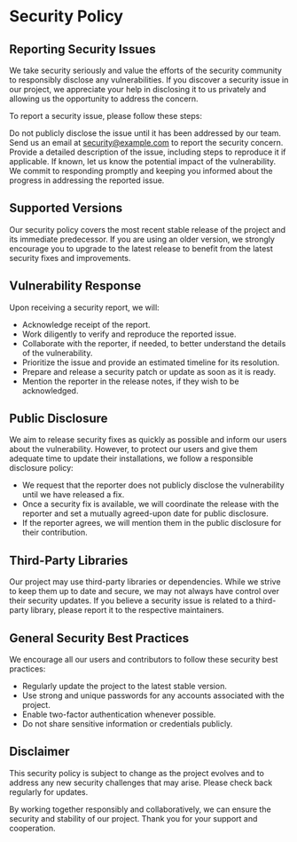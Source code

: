 # Security Policy

## Reporting Security Issues
We take security seriously and value the efforts of the security community to responsibly disclose any vulnerabilities. If you discover a security issue in our project, we appreciate your help in disclosing it to us privately and allowing us the opportunity to address the concern.

To report a security issue, please follow these steps:

Do not publicly disclose the issue until it has been addressed by our team.
Send us an email at security@example.com to report the security concern.
Provide a detailed description of the issue, including steps to reproduce it if applicable.
If known, let us know the potential impact of the vulnerability.
We commit to responding promptly and keeping you informed about the progress in addressing the reported issue.

## Supported Versions

Our security policy covers the most recent stable release of the project and its immediate predecessor. If you are using an older version, we strongly encourage you to upgrade to the latest release to benefit from the latest security fixes and improvements.

## Vulnerability Response
Upon receiving a security report, we will:

- Acknowledge receipt of the report.
- Work diligently to verify and reproduce the reported issue.
- Collaborate with the reporter, if needed, to better understand the details of the vulnerability.
- Prioritize the issue and provide an estimated timeline for its resolution.
- Prepare and release a security patch or update as soon as it is ready.
- Mention the reporter in the release notes, if they wish to be acknowledged.

## Public Disclosure
We aim to release security fixes as quickly as possible and inform our users about the vulnerability. However, to protect our users and give them adequate time to update their installations, we follow a responsible disclosure policy:

- We request that the reporter does not publicly disclose the vulnerability until we have released a fix.
- Once a security fix is available, we will coordinate the release with the reporter and set a mutually agreed-upon date for public disclosure.
- If the reporter agrees, we will mention them in the public disclosure for their contribution.

## Third-Party Libraries
Our project may use third-party libraries or dependencies. While we strive to keep them up to date and secure, we may not always have control over their security updates. If you believe a security issue is related to a third-party library, please report it to the respective maintainers.

## General Security Best Practices
We encourage all our users and contributors to follow these security best practices:

- Regularly update the project to the latest stable version.
- Use strong and unique passwords for any accounts associated with the project.
- Enable two-factor authentication whenever possible.
- Do not share sensitive information or credentials publicly.

## Disclaimer
This security policy is subject to change as the project evolves and to address any new security challenges that may arise. Please check back regularly for updates.

By working together responsibly and collaboratively, we can ensure the security and stability of our project. Thank you for your support and cooperation.
